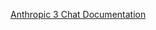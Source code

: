 [Anthropic 3 Chat Documentation](https://docs.spring.io/spring-ai/reference/1.0-SNAPSHOT/api/chat/anthropic-chat.html)

